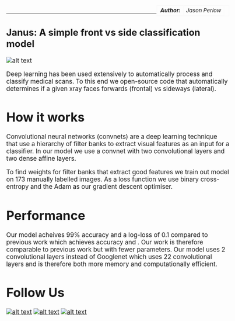 <style>
table{
    border-collapse: collapse;
    border-spacing: 0;
    border:2px solid #fafafa;
    width:200px;
    font-style: italic;
    font-size: 15px;
}

th{
    border:2px solid #fafafa;
}

td{
    border:1px solid #fafafa;
}
</style>

<style>
body {
  font-size: 17px;
  }
</style>

<table align="right">
  <tr>
    <td><b>Author:</b></td>
    <td>Jason Perlow</td>
  </tr>
</table>

<br/>

----------

## Janus: A simple front vs side classification model

![alt text](https://upload.wikimedia.org/wikipedia/commons/d/db/Statue_of_Janus_%E5%82%91%E7%BA%B3%E5%A3%AB%E5%83%8F_-_panoramio.jpg "The Roman god Janus who faces backwards and forwards")

Deep learning has been used extensively to automatically process and classify medical scans. To this end we open-source code that automatically determines if a given xray faces forwards (frontal) vs sideways (lateral).

# How it works

Convolutional neural networks (convnets) are a deep learning technique that use a hierarchy of filter banks to extract visual features as an input for a classifier. In our model we use a convnet with two convolutional layers and two dense affine layers. 

To find weights for filter banks that extract good features we train out model on 173 manually labelled images. As a loss function we use binary cross-entropy and the Adam as our gradient descent optimiser. 

# Performance

Our model acheives 99% accuracy and a log-loss of 0.1 compared to previous work which achieves accuracy and . Our work is therefore comparable to previous work but with fewer parameters. Our model uses 2 convolutional layers instead of Googlenet which uses 22 convolutional layers and is therefore both more memory and computationally efficient.

# Follow Us

<!-- display the social media buttons in your README -->
[![alt text][1.1]][1]
[![alt text][2.1]][2]
[![alt text][3.1]][3]

<!-- links to social media icons -->
<!-- no need to change these -->

<!-- icons with padding -->
[1.1]: http://i.imgur.com/tXSoThF.png (twitter icon with padding)
[2.1]: http://i.imgur.com/P3YfQoD.png (facebook icon with padding)
[3.1]: http://i.imgur.com/0o48UoR.png (github icon with padding)

<!-- links to your social media accounts -->
<!-- update these accordingly -->

[1]: https://twitter.com/isaziconsulting
[2]: https://www.facebook.com/Isazi-Consulting-240193656434498/
[3]: https://github.com/isaziconsulting

